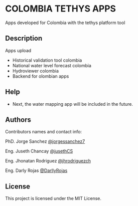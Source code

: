 # COLOMBIA TETHYS APPS

Apps developed for Colombia with the tethys platform tool

## Description

Apps upload

* Historical validation tool colombia
* National water level forecast colombia
* Hydroviewer colombia
* Backend for olombian apps

## Help

* Next, the water mapping app will be included in the future.

## Authors

Contributors names and contact info:

PhD. Jorge Sanchez
[@jorgessanchez7](https://github.com/jorgessanchez7)

Eng. Juseth Chancay
[@jusethCS](https://github.com/jusethCS)

Eng. Jhonatan Rodriguez
[@jhrodriguezch](https://github.com/jhrodriguezch)

Eng. Darly Rojas 
[@DarllyRojas](https://github.com/DarllyRojas)


## License

This project is licensed under the MIT License.
